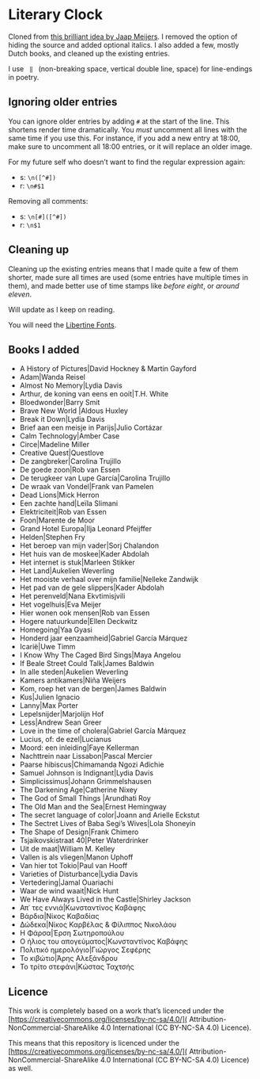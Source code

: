 # Literary Clock

Cloned from [this brilliant idea by Jaap Meijers](https://www.instructables.com/id/Literary-Clock-Made-From-E-reader/). I removed the option of hiding the source and added optional italics. I also added a few, mostly Dutch books, and cleaned up the existing entries. 

I use ` ‖ ` (non-breaking space, vertical double line, space) for line-endings in poetry.

## Ignoring older entries

You can ignore older entries by adding `#` at the start of the line. This shortens render time dramatically. You *must* uncomment all lines with the same time if you use this. For instance, if you add a new entry at 18:00, make sure to uncomment all 18:00 entries, or it will replace an older image.

For my future self who doesn’t want to find the regular expression again: 

- s: `\n([^#])`
- r: `\n#$1`

Removing all comments: 

- s: `\n[#]([^#])`
- r: `\n$1`

## Cleaning up

Cleaning up the existing entries means that I  made quite a few of them shorter, made sure all times are used (some entries have multiple times in them), and made better use of time stamps like *before eight*, or *around eleven*.

Will update as I keep on reading.

You will need the [Libertine Fonts](http://libertine-fonts.org/show-me/).

## Books I added

- A History of Pictures|David Hockney & Martin Gayford
- Adam|Wanda Reisel
- Almost No Memory|Lydia Davis
- Arthur, de koning van eens en ooit|T.H. White
- Bloedwonder|Barry Smit
- Brave New World |Aldous Huxley
- Break it Down|Lydia Davis
- Brief aan een meisje in Parijs|Julio Cortázar
- Calm Technology|Amber Case
- Circe|Madeline Miller
- Creative Quest|Questlove
- De zangbreker|Carolina Trujillo
- De goede zoon|Rob van Essen
- De terugkeer van Lupe García|Carolina Trujillo
- De wraak van Vondel|Frank van Pamelen
- Dead Lions|Mick Herron
- Een zachte hand|Leïla Slimani
- Elektriciteit|Rob van Essen
- Foon|Marente de Moor
- Grand Hotel Europa|Ilja Leonard Pfeijffer
- Helden|Stephen Fry
- Het beroep van mijn vader|Sorj Chalandon
- Het huis van de moskee|Kader Abdolah
- Het internet is stuk|Marleen Stikker
- Het Land|Aukelien Weverling
- Het mooiste verhaal over mijn familie|Nelleke Zandwijk
- Het pad van de gele slippers|Kader Abdolah
- Het perenveld|Nana Ekvtimisjvili
- Het vogelhuis|Eva Meijer
- Hier wonen ook mensen|Rob van Essen
- Hogere natuurkunde|Ellen Deckwitz
- Homegoing|Yaa Gyasi
- Honderd jaar eenzaamheid|Gabriel García Márquez
- Icarië|Uwe Timm
- I Know Why The Caged Bird Sings|Maya Angelou
- If Beale Street Could Talk|James Baldwin
- In alle steden|Aukelien Weverling
- Kamers antikamers|Niña Weijers
- Kom, roep het van de bergen|James Baldwin
- Kus|Julien Ignacio
- Lanny|Max Porter
- Lepelsnijder|Marjolijn Hof
- Less|Andrew Sean Greer
- Love in the time of cholera|Gabriel García Márquez
- Lucius, of: de ezel|Lucianus
- Moord: een inleiding|Faye Kellerman
- Nachttrein naar Lissabon|Pascal Mercier
- Paarse hibiscus|Chimamanda Ngozi Adichie
- Samuel Johnson is Indignant|Lydia Davis
- Simplicissimus|Johann Grimmelshausen
- The Darkening Age|Catherine Nixey
- The God of Small Things |Arundhati Roy
- The Old Man and the Sea|Ernest Hemingway
- The secret language of color|Joann and Arielle Eckstut
- The Sectret Lives of Baba Segi’s Wives|Lola Shoneyin
- The Shape of Design|Frank Chimero
- Tsjaikovskistraat 40|Peter Waterdrinker
- Uit de maat|William M. Kelley
- Vallen is als vliegen|Manon Uphoff
- Van hier tot Tokio|Paul van Hooff
- Varieties of Disturbance|Lydia Davis
- Vertedering|Jamal Ouariachi
- Waar de wind waait|Nick Hunt
- We Have Always Lived in the Castle|Shirley Jackson
- Απ᾽ τες εννιά|Κωνσταντίνος Καβάφης
- Βάρδια|Νίκος Καβαδίας
- Δώδεκα|Νίκος Καρβέλας & Φίλιππος Νικολάου
- Η Φάρσα|Έρση Σωτηροπούλου
- Ο ήλιος του απογεύματος|Κωνσταντίνος Καβάφης
- Πολιτικό ημερολόγιο|Γιώργος Σεφέρης
- Το κιβώτιο|Άρης Αλεξάνδρου
- Το τρίτο στεφάνι|Κώστας Ταχτσής

## Licence

This work is completely based on a work that’s licenced under the [https://creativecommons.org/licenses/by-nc-sa/4.0/]( Attribution-NonCommercial-ShareAlike 4.0 International (CC BY-NC-SA 4.0) Licence). 

This means that this repository is licenced under the [https://creativecommons.org/licenses/by-nc-sa/4.0/]( Attribution-NonCommercial-ShareAlike 4.0 International (CC BY-NC-SA 4.0) Licence) as well.
